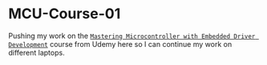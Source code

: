 # MCU-Course-01
Pushing my work on the [`Mastering Microcontroller with Embedded Driver Development`](https://www.udemy.com/course/mastering-microcontroller-with-peripheral-driver-development/) course from Udemy here so I can continue my work on different laptops.
